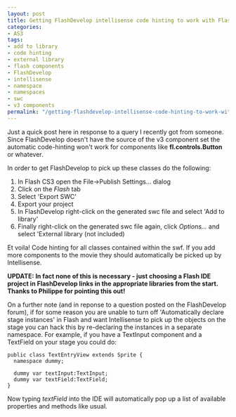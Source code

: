 ```yaml
---
layout: post
title: Getting FlashDevelop intellisense code hinting to work with Flash CS3 v3 components
categories:
- AS3
tags:
- add to library
- code hinting
- external library
- flash components
- FlashDevelop
- intellisense
- namespace
- namespaces
- swc
- v3 components
permalink: "/getting-flashdevelop-intellisense-code-hinting-to-work-with-flash-cs3-v3-components/"
---
```


Just a quick post here in response to a query I recently got from someone.  Since FlashDevelop doesn't have the source of the v3 component set the automatic code-hinting won't work for components like **fl.controls.Button** or whatever.

In order to get FlashDevelop to pick up these classes do the following:

1. In Flash CS3 open the File->Publish Settings... dialog  
2. Click on the *Flash* tab  
3. Select 'Export SWC'  
4. Export your project  
5. In FlashDevelop right-click on the generated swc file and select 'Add to library'  
6. Finally right-click on the generated swc file again, click *Options...* and select 'External library (not included)

Et voila!  Code hinting for all classes contained within the swf.  If you add more components to the movie they should automatically be picked up by Intellisense.

**UPDATE: In fact none of this is necessary - just choosing a Flash IDE project in FlashDevelop links in the appropriate libraries from the start.  Thanks to Philippe for pointing this out!**

On a further note (and in reponse to a question posted on the FlashDevelop forum), if for some reason you are unable to turn off 'Automatically declare stage instances' in Flash and want Intellisense to pick up the objects on the stage you can hack this by re-declaring the instances in a separate namespace.  For example, if you have a TextInput component and a TextField on your stage you could do:

```as3
public class TextEntryView extends Sprite {  
  namespace dummy;

  dummy var textInput:TextInput;
  dummy var textField:TextField;
}
```

Now typing *textField* into the IDE will automatically pop up a list of available properties and methods like usual.
